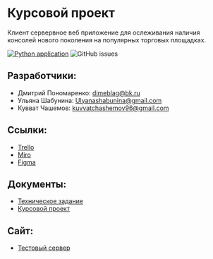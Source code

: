 # Курсовой проект

Клиент сервервное веб приложение для ослеживания наличия консолей нового поколения на популярных торговых площадках.

[![Python application](https://github.com/Team4-2-2/consoleCheck.frontend/actions/workflows/python-app.yml/badge.svg?branch=main)](https://github.com/Team4-2-2/consoleCheck.frontend/actions/workflows/python-app.yml)
![GitHub issues](https://img.shields.io/github/issues/Team4-2-2/consoleCheck.frontend)

## Разработчики:

+ Дмитрий Пономаренко: <dimeblag@bk.ru>
+ Ульяна Шабунина: <Ulyanashabunina@gmail.com>
+ Кувват Чашемов: <kuvvatchashemov96@gmail.com>
## Ссылки:
+ [Trello](https://trello.com/b/Ju8wlEyL/%D0%B3%D1%80%D1%83%D0%BF%D0%BF%D0%B0-4-2-2-%D0%BF%D1%80%D0%BE%D0%B5%D0%BA%D1%82-%D0%BF%D0%BE-%D1%82%D0%BF)
+ [Miro](https://miro.com/app/board/uXjVOFQo_iY=/)
+ [Figma](https://www.figma.com/file/RA5cZbid5lvd56mCNshUpM/%D0%A8%D0%B0%D0%B1%D0%BB%D0%BE%D0%BD-Ps5?node-id=0%3A1)
## Документы:
+ [Техническое задание](https://docs.google.com/document/d/1P21iZ_QjxxiUyzB6k5ZkgpgdNoJM0QJzOXb-4q8U2y8/edit#)
+ [Курсовой проект](https://docs.google.com/document/d/1GWmpvs0gx6mIxjq4GQkt-TOY7q1xYsP-q1kOzggcF1Q/edit?usp=sharing)
## Сайт:
+ [Тестовый сервер](https://team4-2-2.herokuapp.com/)
